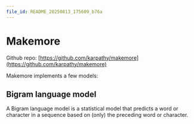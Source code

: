 ```yaml
---
file_id: README_20250813_175609_b76a
---
```


# Makemore

Github repo: [https://github.com/karpathy/makemore](https://github.com/karpathy/makemore)

Makemore implements a few models:

## Bigram language model

A Bigram language model is a statistical model that predicts a word or character in a sequence based on (only) the preceding word or character.
